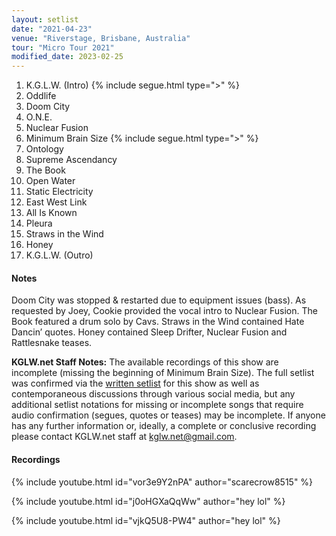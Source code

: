 ```yaml
---
layout: setlist
date: "2021-04-23"
venue: "Riverstage, Brisbane, Australia"
tour: "Micro Tour 2021"
modified_date: 2023-02-25
---
```



 1. K.G.L.W. (Intro)
    {% include segue.html type=">" %}
 2. Oddlife
 3. Doom City
 4. O.N.E.
 5. Nuclear Fusion
 6. Minimum Brain Size
    {% include segue.html type=">" %}
 7. Ontology
 8. Supreme Ascendancy
 9. The Book
10. Open Water
11. Static Electricity
12. East West Link
13. All Is Known
14. Pleura
15. Straws in the Wind
16. Honey
17. K.G.L.W. (Outro)

#### Notes

Doom City was stopped & restarted due to equipment issues (bass).  As requested by Joey, Cookie provided the vocal intro to Nuclear Fusion.  The Book featured a drum solo by Cavs.  Straws in the Wind contained Hate Dancin’ quotes.  Honey contained Sleep Drifter, Nuclear Fusion and Rattlesnake teases.

**KGLW.net Staff Notes:**
The available recordings of this show are incomplete (missing the beginning of Minimum Brain Size).  The full setlist was confirmed via the [written setlist](https://www.reddit.com/r/KGATLW/comments/mwuazk/brisbane_setlist_23421/) for this show as well as contemporaneous discussions through various social media, but any additional setlist notations for missing or incomplete songs that require audio confirmation (segues, quotes or teases) may be incomplete. If anyone has any further information or, ideally, a complete or conclusive recording please contact KGLW.net staff at [kglw.net@gmail.com](email:kglw.net@gmail.com). 


#### Recordings

{% include youtube.html id="vor3e9Y2nPA" author="scarecrow8515" %}

{% include youtube.html id="j0oHGXaQqWw" author="hey lol" %}

{% include youtube.html id="vjkQ5U8-PW4" author="hey lol" %}
